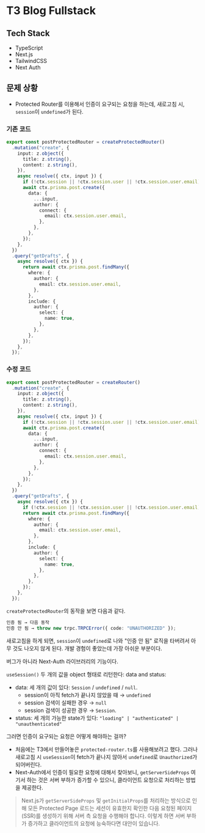 # T3 Blog Fullstack

## Tech Stack
- TypeScript
- Next.js
- TailwindCSS
- Next Auth

## 문제 상황
- Protected Router를 이용해서 인증이 요구되는 요청을 하는데, 새로고침 시, `session`이 `undefined`가 된다.

### 기존 코드

```ts
export const postProtectedRouter = createProtectedRouter()
  .mutation("create", {
    input: z.object({
      title: z.string(),
      content: z.string(),
    }),
    async resolve({ ctx, input }) {
      if (!ctx.session || !ctx.session.user || !ctx.session.user.email) return;
      await ctx.prisma.post.create({
        data: {
          ...input,
          author: {
            connect: {
              email: ctx.session.user.email,
            },
          },
        },
      });
    },
  })
  .query("getDrafts", {
    async resolve({ ctx }) {
      return await ctx.prisma.post.findMany({
        where: {
          author: {
            email: ctx.session.user.email,
          },
        },
        include: {
          author: {
            select: {
              name: true,
            },
          },
        },
      });
    },
  });
```

### 수정 코드

```ts
export const postProtectedRouter = createRouter()
  .mutation("create", {
    input: z.object({
      title: z.string(),
      content: z.string(),
    }),
    async resolve({ ctx, input }) {
      if (!ctx.session || !ctx.session.user || !ctx.session.user.email) return;
      await ctx.prisma.post.create({
        data: {
          ...input,
          author: {
            connect: {
              email: ctx.session.user.email,
            },
          },
        },
      });
    },
  })
  .query("getDrafts", {
    async resolve({ ctx }) {
      if (!ctx.session || !ctx.session.user || !ctx.session.user.email) return;
      return await ctx.prisma.post.findMany({
        where: {
          author: {
            email: ctx.session.user.email,
          },
        },
        include: {
          author: {
            select: {
              name: true,
            },
          },
        },
      });
    },
  });
```

`createProtectedRouter`의 동작을 보면 다음과 같다.

```ts
인증 됨 → 다음 동작
인증 안 됨 → throw new trpc.TRPCError({ code: "UNAUTHORIZED" });
```

새로고침을 하게 되면, `session`이 `undefined`로 나와 "인증 안 됨" 로직을 타버려서 아무 것도 나오지 않게 된다. 개발 경험이 좋았는데 가장 아쉬운 부분이다.

버그가 아니라 Next-Auth 라이브러리의 기능이다.

`useSession()` 두 개의 값을 object 형태로 리턴한다: data and status:

- data: 세 개의 값이 있다: `Session` / `undefined` / `null`.
  - session이 아직 fetch가 끝나지 않았을 때 → `undefined`
  - session 검색이 실패한 경우 → `null`
  - session 검색이 성공한 경우 → `Session`.
- status: 세 개의 가능한 state가 있다: `"loading" | "authenticated" | "unauthenticated"`

그러면 인증이 요구되는 요청은 어떻게 해야하는 걸까?
- 처음에는 T3에서 만들어놓은 `protected-router.ts`를 사용해보려고 했다. 그러나 새로고침 시 `useSession`이 fetch가 끝나지 않아서 `undefined`로 `Unauthorized`가 되어버린다.
- Next-Auth에서 인증이 필요한 요청에 대해서 찾아보니, `getServerSideProps` 여기서 하는 것은 서버 부하가 증가할 수 있으니, 클라이언트 요청으로 처리하는 방법을 제공한다.

> Next.js가 `getServerSideProps` 및 `getInitialProps`를 처리하는 방식으로 인해 모든 Protected Page 로드는 세션이 유효한지 확인한 다음 요청된 페이지(SSR)를 생성하기 위해 서버 측 요청을 수행해야 합니다. 이렇게 하면 서버 부하가 증가하고 클라이언트의 요청에 능숙하다면 대안이 있습니다.